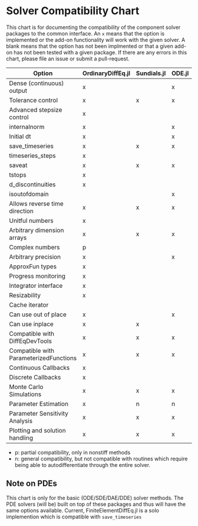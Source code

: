 # Solver Compatibility Chart

This chart is for documenting the compatibility of the component solver packages
to the common interface. An `x` means that the option is implemented or the
add-on functionality will work with the given solver. A blank means that
the option has not been implmented or that a given add-on has not been tested
with a given package. If there are any errors in this chart, please file an
issue or submit a pull-request.

| Option                                 | OrdinaryDiffEq.jl | Sundials.jl | ODE.jl | ODEInterface.jl | LSODA.jl | StochasticDiffEq.jl | DelayDiffEq.jl | DASKR.jl | DASSL.jl | ODEIterators.jl |
|----------------------------------------|-------------------|-------------|--------|-----------------|----------|---------------------|----------------|----------|----------|-----------------|
| Dense (continuous) output              | x                 |             | x      |                 |          |                     | x              |          |          |                 |
| Tolerance control                      | x                 | x           | x      | x               | x        | x                   | x              | x        | x        | x               |
| Advanced stepsize control              | x                 |             |        | x               |          | x                   | x              |          |          |                 |
| internalnorm                           | x                 |             | x      |                 |          |                     |                |          |          |                 |
| Initial dt                             | x                 |             | x      | x               |          | x                   | x              |          |          |                 |
| save_timeseries                        | x                 | x           | x      |                 | x        | x                   | x              |          |          |                 |
| timeseries_steps                       | x                 |             |        |                 |          | x                   | x              |          |          |                 |
| saveat                                 | x                 | x           | x      |                 | x        |                     | x              | x        |          |                 |
| tstops                                 | x                 |             |        |                 |          |                     | x              |          |          |                 |
| d_discontinuities                      | x                 |             |        |                 |          |                     | x              |          |          |                 |
| isoutofdomain                          |                   |             | x      |                 |          |                     |                |          |          |                 |
| Allows reverse time direction          | x                 | x           | x      | x               | x        |                     | x              |          |          |                 |
| Unitful numbers                        | x                 |             |        |                 |          |                     | x              |          |          |                 |
| Arbitrary dimension arrays             | x                 | x           | x      | x               | x        | x                   | x              | x        | x        | x               |
| Complex numbers                        | p                 |             |        |                 |          | x                   | p              |          |          |                 |
| Arbitrary precision                    | x                 |             | x      |                 |          | x                   | x              |          | x        |                 |
| ApproxFun types                        | x                 |             |        |                 |          |                     |                |          |          |                 |
| Progress monitoring                    | x                 |             |        |                 |          | x                   | x              |          |          |                 |
| Integrator interface                   | x                 |             |        |                 |          |                     | x              |          |          |                 |
| Resizability                           | x                 |             |        |                 |          |                     |                |          |          |                 |
| Cache iterator                         |                   |             |        |                 |          |                     |                |          |          |                 |
| Can use out of place                   | x                 |             | x      |                 |          | x                   | x              |          | x        |                 |
| Can use inplace                        | x                 | x           |        | x               | x        | x                   | x              | x        | x        | x               |
| Compatible with DiffEqDevTools         | x                 | x           | x      | x               | x        | x                   | x              | x        | x        | x               |
| Compatible with ParameterizedFunctions | x                 | x           | x      | x               | x        | x                   | x              | x        | x        | x               |
| Continuous Callbacks                   | x                 |             |        |                 |          |                     | x              |          |          |                 |
| Discrete Callbacks                     | x                 |             |        |                 |          |                     | x              |          |          |                 |
| Monte Carlo Simulations                | x                 | x           | x      | x               | x        | x                   | x              | x        | x        | x               |
| Parameter Estimation                   | x                 | n           | n      | n               | n        | n                   | x              | n        | n        | n               |
| Parameter Sensitivity Analysis         | x                 | x           | x      | x               | x        | x                   | x              | x        | x        | x               |
| Plotting and solution handling         | x                 | x           | x      | x               | x        | x                   | x              | x        | x        | x               |

* p: partial compatibility, only in nonstiff methods
* n: general compatibility, but not compatible with routines which
  require being able to autodifferentiate through the entire solver.

## Note on PDEs

This chart is only for the basic (ODE/SDE/DAE/DDE) solver methods. The PDE
solvers (will be) built on top of these packages and thus will have the same
options available. Current, FiniteElementDiffEq.jl  is a solo implemention
which is compatible with `save_timeseries`
